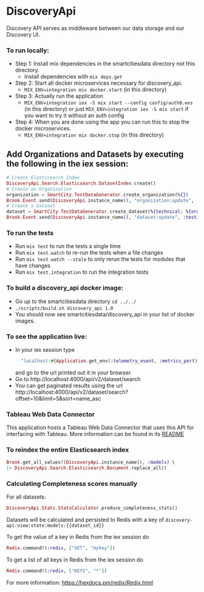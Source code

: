 # DiscoveryApi

Discovery API serves as middleware between our data storage and our Discovery UI.

### To run locally:
  * Step 1: Install mix dependencies in the smartcitiesdata directory not this directory.
    * Install dependencies with `mix deps.get`
  * Step 2: Start all docker microservices necessary for discovery_api.
    * `MIX_ENV=integration mix docker.start` (in this directory)
  * Step 3: Actually run the application
    * `MIX_ENV=integration iex -S mix start --config config/auth0.exs` (in this directory)
    or just `MIX_ENV=integration iex -S mix start` if you want to try it without an auth config
  * Step 4: When you are done using the app you can run this to stop the docker microservices.
    * `MIX_ENV=integration mix docker.stop` (in this directory)

  ## Add Organizations and Datasets by executing the following in the iex session:
  ```elixir
  # Create Elasticearch Index
  DiscoveryApi.Search.Elasticsearch.DatasetIndex.create()
  # Create an Organization
  organization = SmartCity.TestDataGenerator.create_organization(%{})
  Brook.Event.send(DiscoveryApi.instance_name(), "organization:update", :testing, organization)
  # Create a Dataset
  dataset = SmartCity.TestDataGenerator.create_dataset(%{technical: %{orgId: organization.id}})
  Brook.Event.send(DiscoveryApi.instance_name(), "dataset:update", :testing, dataset)
  ```

### To run the tests

  * Run `mix test` to run the tests a single time
  * Run `mix test.watch` to re-run the tests when a file changes
  * Run `mix test.watch --stale` to only rerun the tests for modules that have changes
  * Run `mix test.integration` to run the integration tests


### To build a discovery_api docker image:
  * Go up to the smartcitiesdata directory `cd ../../`
  * `./scripts/build.sh discovery_api 1.0`
  * You should now see smartcitiesdata/discovery_api in your list of docker images.

### To see the application live:
  * In your iex session type
    ```elixir
      "localhost:#{Application.get_env(:telemetry_event, :metrics_port)}/metrics"
    ```
    and go to the url printed out it in your browser.
  * Go to http://localhost:4000/api/v2/dataset/search
  * You can get paginated results using the url http://localhost:4000/api/v2/dataset/search?offset=10&limit=5&sort=name_asc

### Tableau Web Data Connector
This application hosts a Tableau Web Data Connector that uses this API for interfacing with Tableau. More information can be found in its [README](./priv/static/tableau/README.md)

### To reindex the entire Elasticsearch index
```elixir
Brook.get_all_values!(DiscoveryApi.instance_name(), :models) \
|> DiscoveryApi.Search.Elasticsearch.Document.replace_all()
```

### Calculating Completeness scores manually

For all datasets:

```elixir
DiscoveryApi.Stats.StatsCalculator.produce_completeness_stats()
```

Datasets will be calculated and persisted to Redis with a key of `discovery-api:view:state:models:{{dataset_id}}`

To get the value of a key in Redis from the iex session do
```elixir
Redix.command!(:redix, ["GET", "mykey"])
```
To get a list of all keys in Redis from the iex session do
```elixir
Redix.command!(:redix, ["KEYS", "*"])  
```
For more information: https://hexdocs.pm/redix/Redix.html